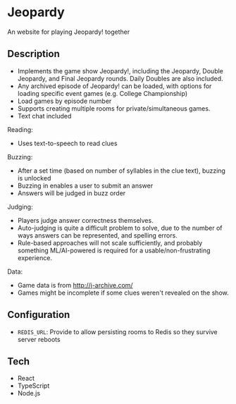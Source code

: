 # Jeopardy

An website for playing Jeopardy! together

## Description

- Implements the game show Jeopardy!, including the Jeopardy, Double Jeopardy, and Final Jeopardy rounds. Daily Doubles are also included.
- Any archived episode of Jeopardy! can be loaded, with options for loading specific event games (e.g. College Championship)
- Load games by episode number
- Supports creating multiple rooms for private/simultaneous games.
- Text chat included

Reading:
* Uses text-to-speech to read clues

Buzzing:
* After a set time (based on number of syllables in the clue text), buzzing is unlocked
* Buzzing in enables a user to submit an answer
* Answers will be judged in buzz order

Judging:
* Players judge answer correctness themselves.
* Auto-judging is quite a difficult problem to solve, due to the number of ways answers can be represented, and spelling errors.
* Rule-based approaches will not scale sufficiently, and probably something ML/AI-powered is required for a usable/non-frustrating experience.

Data:
* Game data is from http://j-archive.com/
* Games might be incomplete if some clues weren't revealed on the show.

## Configuration

- `REDIS_URL`: Provide to allow persisting rooms to Redis so they survive server reboots

## Tech

- React
- TypeScript
- Node.js
